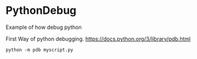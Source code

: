 # PythonDebug
Example of how debug python


First Way of python debugging.
	https://docs.python.org/3/library/pdb.html

	python -m pdb myscript.py
